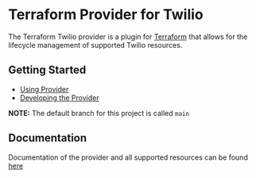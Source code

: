 # Terraform Provider for Twilio

The Terraform Twilio provider is a plugin for [Terraform](https://www.terraform.io/) that allows for the lifecycle management of supported Twilio resources.

## Getting Started

- [Using Provider](./docs/index.md)
- [Developing the Provider](./development.md)

**NOTE:** The default branch for this project is called `main`

## Documentation

Documentation of the provider and all supported resources can be found [here](./docs)
